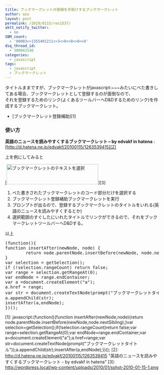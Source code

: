 ```yaml
---
title: ブックマークレットの登録を手助けするブックマークレット
author: azu
layout: post
permalink: /2010/0115/res1537/
aktt_notify_twitter:
  - no
SBM_count:
  - '00003<>1355401211<>3<>0<>0<>0<>0'
dsq_thread_id:
  - 300943146
categories:
  - javascript
tags:
  - javascript
  - ブックマークレット
---
```

タイトルままですが、ブックマークレットがjavascript:~~~みたいにべた書きしてある場合、ブックマークレットとして登録するのが面倒なので、  
それを登録するためのリンク(よくあるツールバーへD&Dするためのリンク)を作成するブックマークレット。

*   [ブックマークレット登録補助][1]

### 使い方

**英語のニュースを読みやすくするブックマークレット &#8211; by edvakf in hatena**
:   [http://d.hatena.ne.jp/edvakf/20100115/1263539415][2]

上を例にしてみると

[<img class="alignnone size-medium wp-image-1538" title="sshot-2010-01-15-[1]" src="http://wordpress.local/wp-content/uploads/2010/01/sshot-2010-01-15-1-300x66.png" alt="ブックマークレットのテキストを選択" width="300" height="66" />][3]

1.  べた書きされたブックマークレットのコード部分だけを選択する
2.  ブックマークレット登録補助ブックマークレットを実行
3.  プロンプトが出るので、登録するブックマークレットのタイトルをいれる(英語のニュースを読みやすくするとか)
4.  選択範囲のすぐしたにいれたタイトルでリンクができるので、それをブックマークレットツールバーへD&Dする。

以上

<pre class="brush:javascript;">(function(){
function insertAfter(newNode, node) {
        return node.parentNode.insertBefore(newNode, node.nextSibling);
}
var selection = getSelection();
if (!selection.rangeCount) return false;
var range = selection.getRangeAt(0);
var endNode = range.endContainer;
var a =document.createElement("a");
a.href = range;
var str = document.createTextNode(prompt("ブックマークレットタイトル"));
a.appendChild(str);
insertAfter(a,endNode);
})();
</pre>

 [1]: javascript:(function(){function insertAfter(newNode,node){return node.parentNode.insertBefore(newNode,node.nextSibling);}var selection=getSelection();if(!selection.rangeCount)return false;var range=selection.getRangeAt(0);var endNode=range.endContainer;var a=document.createElement("a");a.href=range;var str=document.createTextNode(prompt("ブックマークレットタイトル"));a.appendChild(str);insertAfter(a,endNode);})();
 [2]: http://d.hatena.ne.jp/edvakf/20100115/1263539415 "英語のニュースを読みやすくするブックマークレット - by edvakf in hatena"
 [3]: http://wordpress.local/wp-content/uploads/2010/01/sshot-2010-01-15-1.png